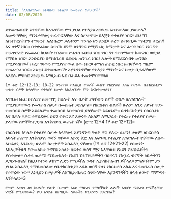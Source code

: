 ```yaml
---
title: 'ለአገልግሎት የተባበሩ፤ የተለያዩ የመንፈስ ስጦታዎች'
date: 02/08/2020
---
```


ደቀመዝሙርት አንዳቸው ከአንዳቸው ምን ያህል የተለያዩ እንደሆኑ አስተውለው ያውቃሉ? አመጣጣቸው; ማንነታቸው; ተፈጥሮአቸው እና ስጦታቸው በእጅጉ የተለያየ ነበር። ይህ ግን ለቤተክርስትያን ተግዳሮት አልነበረም ይልቁንም ጥንካሬ ሆነ እንጂ። ቀረጥ ሰብሳቢው ማቴዎስ ቁርጠኛ እና ሀቀኛ ነበር። በተቃራኒው ጴጥሮስ ደግሞ ለንግግር የሚቸኩል; ስሜታዊ እና ፈጣን ነበር ነገር ግን ተፈጥሮአዊ የአመራር ክህሎት ነበረው። ዮሐንስ ሩህሩህ ነበር ነገር ግን የተሰማውን ከመናገር ወደኃላ የማይል ነበር። እንድርያስ በማህበራዊ ህይወቱ ጠንካራ ነበር፤ ሌሎች የሚደርሱበት መንገድ የሚያሳስበው፤ ዙሪያ ገባውን የሚያስተውል ሰው ነበር። ቶማስ ጠያቂ ነበር አብዛኛውን ግዜም ተጠራጣሪ ነበር። እነዚህ ደቀመዛሙርት እያንዳንዳቸው የተለያየ ማንነት እና ስጦታ ቢኖራቸውም ለእርሱ ምስክር እንዲሆኑ እግዚአብሔር በሐይል ተጠቅሞባቸዋል።

`1ኛ ቆሮ 12÷12-13; 18-22 ያንብቡ። በእነዚህ ጥቅሶች ውስጥ የክርስቶስ አካል በሆነው ቤተክርስቲያን ውስጥ ሰዎች ስላላቸው የተለያየ ስጦታ አስፈላጊነት ምን እናስተውላለን?`

እግዚአብሔር የተለያየ አመጣጥ; ክህሎት እና ብቃት ያላቸውን ሰዎች ወስዶ ለአገልግሎት የሚያበቃቸውን የመንፈስ ስጦታ በመስጠት ይደሰታል። የክርስቶስ ብልቶች ሁሉም አንድ አይነት የሆኑ ተመሳሳይ ሰዎች አይደሉም። ተመሳሳይ አስተሳሰብ ያላቸውም አይሆኑም። ቤተክርስትያን በክርስቶስ እና በቃሉ ፍቅር ተዋህደው፤ ይህን ፍቅር እና እውነት ለአለም ለማጋራት የቆረጡ የተለያየ ስጦታ ያላቸው ሰዎች፤የተጋጋለ እንቅስቃሴ ውጤት ነች። (ሮሜ 12÷4 1ኛ ቆሮ 12÷12)።

የክርስቶስ አካላት የተለያየ ስጦታ አላቸው፤ እያንዳንዱ ትልቅ ዋጋ ያለው ሲሆን፤ ሁሉም ለክርስቶስ አካላት ጤናማ እንቅስቃሴ ወሳኝ ናቸው። አይን; ጆሮ እና አፍንጫ የተለያየ አገልግሎት ኖሯቸው ለሰው አስፈላጊ እንደሆኑ; ሁሉም ስጦታዎች አስፈላጊ ናቸው። (1ኛ ቆሮ 12÷21-22)   			    የሰውነት አካሎቻችሁን ስትመለከቱ ትናንሽ አካላት ሳይቀሩ ወሳኝ ሚና አላቸው። የአይን ሽፋሽፍቶችን ያስተውሉ። ሲታዩ ጠቃሚ ማይመስሉት የአይን ሽፋሽፍቶቻችን ባይኖሩን የአቧራ ብናኞች ዕይታችንን ይጋርዱብናል፤ ከዚህ የተነሳ ታክሞ ሊድን የማይችል ጉዳት ሊያስከትልብን ይችላል። ምናልባትም ያን ያህል አስፈላጊ የማይመስለው የቤተክርስቲያን አባል ወሳኝ የሆነ የክርስቶስ አካል እና የመንፈስ ስጦታ የተቸረው ነው። እነዚህን ስጦታዎች ለእግዚአብሔር ስናውላቸው እያንዳንዳችን ዘላቂ ለውጥ ማምጣት እንችላለን።3

`ምንም እንኳን ልዩ ክህሎት ያሎት ቢሆንም እርሶ ማድረግ የማይችሉት ሌሎች አባላት ማድረግ የሚችሏቸው ነገሮች ምንድናቸው? ይህ እንዴት በተገቢው ስፍራችን እንድንገኝ ያደርገናል?`